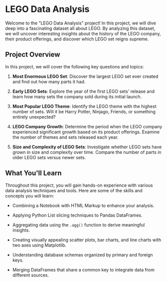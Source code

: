 # LEGO Data Analysis

Welcome to the "LEGO Data Analysis" project! In this project, we will dive deep into a fascinating dataset all about LEGO. By analyzing this dataset, we will uncover interesting insights about the history of the LEGO company, their product offerings, and discover which LEGO set reigns supreme.

## Project Overview

In this project, we will cover the following key questions and topics:

1. **Most Enormous LEGO Set**: Discover the largest LEGO set ever created and find out how many parts it had.

2. **Early LEGO Sets**: Explore the year of the first LEGO sets' release and learn how many sets the company sold during its initial launch.

3. **Most Popular LEGO Theme**: Identify the LEGO theme with the highest number of sets. Will it be Harry Potter, Ninjago, Friends, or something entirely unexpected?

4. **LEGO Company Growth**: Determine the period when the LEGO company experienced significant growth based on its product offerings. Examine the number of themes and sets released each year.

5. **Size and Complexity of LEGO Sets**: Investigate whether LEGO sets have grown in size and complexity over time. Compare the number of parts in older LEGO sets versus newer sets.

## What You'll Learn

Throughout this project, you will gain hands-on experience with various data analysis techniques and tools. Here are some of the skills and concepts you will learn:

- Combining a Notebook with HTML Markup to enhance your analysis.

- Applying Python List slicing techniques to Pandas DataFrames.

- Aggregating data using the `.agg()` function to derive meaningful insights.

- Creating visually appealing scatter plots, bar charts, and line charts with two axes using Matplotlib.

- Understanding database schemas organized by primary and foreign keys.

- Merging DataFrames that share a common key to integrate data from different sources.
